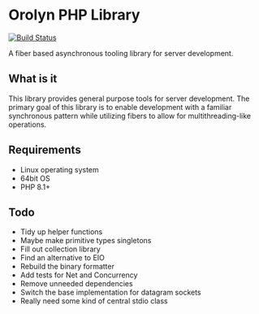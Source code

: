 Orolyn PHP Library
==================

[![Build Status](https://travis-ci.org/orolyn/orolyn.svg?branch=master)](https://travis-ci.org/orolyn/orolyn)

A fiber based asynchronous tooling library for server development.

What is it
----------

This library provides general purpose tools for server development. The primary goal of this library is to enable
development with a familiar synchronous pattern while utilizing fibers to allow for multithreading-like operations.

Requirements
------------

- Linux operating system
- 64bit OS
- PHP 8.1+

Todo
----

- Tidy up helper functions
- Maybe make primitive types singletons
- Fill out collection library
- Find an alternative to EIO
- Rebuild the binary formatter
- Add tests for Net and Concurrency
- Remove unneeded dependencies
- Switch the base implementation for datagram sockets
- Really need some kind of central stdio class
